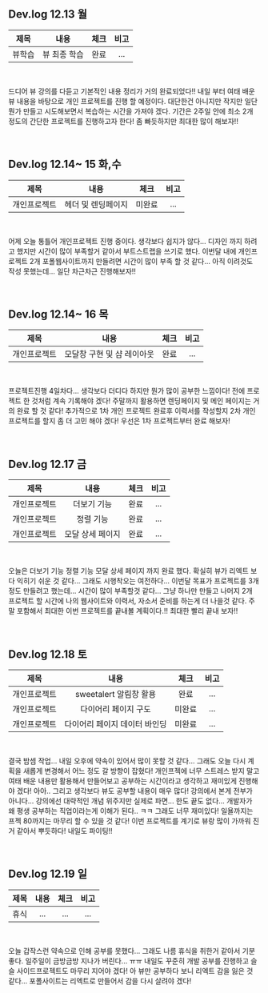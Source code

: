 ## Dev.log 12.13 월

  |제목|내용|체크|비고|
|:------:|:------:|:------:|:------:|
|뷰학습|뷰 최종 학습|완료|...|


<br />

드디어 뷰 강의를 다듣고 기본적인 내용 정리가 거의 완료되었다!! 내일 부터 여태 배운 뷰 내용을 바탕으로 개인 프로젝트를 진행 할 예정이다. 대단한건 아니지만 작지만 일단 뭔가 만들고 시도해보면서 복습하는 시간을 가져야 겠다. 기간은 2주일 안에 최소 2개 정도의 간단한 프로젝트를 진행하고자 한다! 좀 빠듯하지만 최대한 많이 해보자!!

<br />

## Dev.log 12.14~ 15 화,수

  |제목|내용|체크|비고|
|:------:|:------:|:------:|:------:|
|개인프로젝트|헤더 및 렌딩페이지|미완료|...|


<br />

어제 오늘 통틀어 개인프로젝트 진행 중이다. 생각보다 쉽지가 않다... 디자인 까지 하려고 했지만 시간이 많이 부족할거 같아서 부트스트랩을 쓰기로 했다. 이번달 내에 개인프로젝트 2개 포폴웹사이트까지 만들려면 시간이 많이 부족 할 것 같다... 아직 이려것도 작성 못했는데... 일단 차근차근 진행해보자!!

<br />

## Dev.log 12.14~ 16 목

  |제목|내용|체크|비고|
|:------:|:------:|:------:|:------:|
|개인프로젝트|모달창 구현 및 샵 레이아웃|완료|...|


<br />

프로젝트진행 4일차다... 생각보다 더디다 하지만 뭔가 많이 공부한 느낌이다! 전에 프로젝트 한 것처럼 계속 기록해야 겠다! 주말까지 활용하면 렌딩페이지 및 메인 페이지는 거의 완료 할 것 같다! 추가적으로 1차 개인 프로젝트 완료후 이력서를 작성할지 2차 개인 프로젝트를 할지 좀 더 고민 해야 겠다! 우선은 1차 프로젝트부터 완료 해보자!

<br />

## Dev.log 12.17 금

  |제목|내용|체크|비고|
|:------:|:------:|:------:|:------:|
|개인프로젝트|더보기 기능|완료|...|
|개인프로젝트|정렬 기능|완료|...|
|개인프로젝트|모달 상세 페이지|완료|...|


<br />

오늘은 더보기 기능 정렬 기능 모달 상세 페이지 까지 완료 했다. 확실히 뷰가 리엑트 보다 익히기 쉬운 것 같다... 그래도 시행착오는 여전하다... 이번달 목표가 프로젝트를 3개 정도 만들려고 했는데... 시간이 많이 부족할것 같다... 그냥 하나만 만들고 나머지 2개 프로젝트 할 시간에 나의 웹사이트와 이력서, 자소서 준비를 하는게 더 나을것 같다. 주말 포함해서 최대한 이번 프로젝트를 끝내볼 계획이다.!! 최대한 빨리 끝내 보자!!

<br />

## Dev.log 12.18 토

  |제목|내용|체크|비고|
|:------:|:------:|:------:|:------:|
|개인프로젝트|sweetalert 알림창 활용|완료|...|
|개인프로젝트|다이어리 페이지 구도|미완료|...|
|개인프로젝트|다이어리 페이지 데이터 바인딩|미완료|...|


<br />

결국 밤셈 작업... 내일 오후에 약속이 있어서 많이 못할 것 같다... 그래도 오늘 다시 계획을 새롭게 변경해서 어느 정도 갈 방향이 잡혔다! 개인프젝에 너무 스트레스 받지 말고 여태 배운 내용만 활용해서 만들어보고 공부하는 시간이라고 생각하고 재미있게 진행해야 겠다! 아아.. 그리고 생각보다 뷰도 공부할 내용이 매우 많다! 강의에서 본게 전부가 아니다... 강의에선 대략적인 개념 위주지만 실제로 파면... 한도 끝도 없다... 개발자가 왜 평생 공부하는 직업이라는게 이해가 된다.. ㅋㅋ 그래도 너무 재미있다! 일욜까지는 프젝 80까지는 마무리 할 수 있을 것 같다! 이번 프로젝트를 계기로 뷰랑 많이 가까워 진거 같아서 뿌듯하다! 내일도 파이팅!!

<br />

## Dev.log 12.19 일

  |제목|내용|체크|비고|
|:------:|:------:|:------:|:------:|
|휴식|...|...|...|



<br />

오늘 갑작스런 약속으로 인해 공부를 못했다... 그래도 나름 휴식을 취한거 같아서 기분 좋다. 일주일이 금방금방 지나가 버린다... ㅠㅠ 내일도 꾸준히 개발 공부를 진행하고 슬슬 사이드프로젝트도 마무리 지어야 겠다! 아 뷰만 공부하다 보니 리엑트 감을 잃은 것 같다... 포폴사이트는 리엑트로 만들어서 감을 다시 살려야 겠다! 

<br />